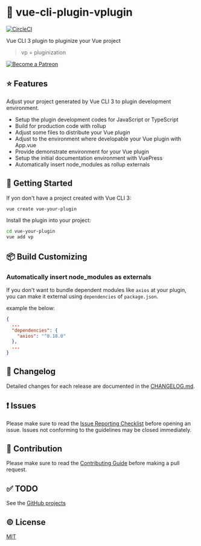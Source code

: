 # :electric_plug: vue-cli-plugin-vplugin



[![CircleCI](https://circleci.com/gh/davidroyer/vue-cli-plugin-vplugin.svg?style=svg)](https://circleci.com/gh/davidroyer/vue-cli-plugin-vplugin)

Vue CLI 3 plugin to pluginize your Vue project

> vp = pluginization

<a href="https://www.patreon.com/davidroyer" target="_blank">
  <img src="https://c5.patreon.com/external/logo/become_a_patron_button.png" alt="Become a Patreon">
</a>


## :star: Features
Adjust your project generated by Vue CLI 3 to plugin development environment.

- Setup the plugin development codes for JavaScript or TypeScript
- Build for production code with rollup
- Adjust some files to distribute your Vue plugin
- Adjust to the environment where developable your Vue plugin with App.vue
- Provide demonstrate environment for your Vue plugin
- Setup the initial documentation environment with VuePress
- Automatically insert node_modules as rollup externals 


## :rocket: Getting Started
If yon don't have a project created with Vue CLI 3:

```sh
vue create vue-your-plugin
```

Install the plugin into your project:

```sh
cd vue-your-plugin
vue add vp
```

## :package: Build Customizing

### Automatically insert node_modules as externals
If you don't want to bundle dependent modules like `axios` at your plugin, you can make it external using `dependencies` of `package.json`.

example the below:

```json
{
  ...
  "dependencies": {
    "axios": "^0.18.0"
  },
  ...
}
```

## :scroll: Changelog

Detailed changes for each release are documented in the [CHANGELOG.md](https://github.com/davidroyer/vue-cli-plugin-vplugin/blob/master/CHANGELOG.md).


## :exclamation: Issues

Please make sure to read the [Issue Reporting Checklist](https://github.com/davidroyer/vue-cli-plugin-vplugin/blob/master/CONTRIBUTING.md#issue-reporting-guidelines) before opening an issue. Issues not conforming to the guidelines may be closed immediately.


## :muscle: Contribution

Please make sure to read the [Contributing Guide](https://github.com/davidroyer/vue-cli-plugin-vplugin/blob/master/CONTRIBUTING.md) before making a pull request.


## :white_check_mark: TODO
See the [GitHub projects](https://github.com/davidroyer/vue-cli-plugin-vplugin/projects/1)


## :copyright: License

[MIT](http://opensource.org/licenses/MIT)

